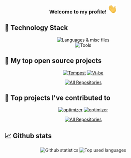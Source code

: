 <h3 align="center">
  Welcome to my profile!
  <img src="https://raw.githubusercontent.com/danielcshn/danielcshn/master/icons/wave.gif" width="30" height="30">
</h3>

## 👾 Technology Stack
<div align="center">
  <img src="https://skillicons.dev/icons?i=html,css,js,ts,go,regex,md" alt="Languages & misc files">
  <br>
  <img src="https://skillicons.dev/icons?i=git,nodejs,deno,github,discord,cloudflare,nginx,mysql,vscode" alt="Tools">
</div>

## 📘 My top open source projects

<!-- Repo info cards - https://github.com/anuraghazra/github-readme-stats -->
<!-- Small repo cards (fork) - https://github.com/DenverCoder1/github-readme-stats -->
<div align="center">
  <a href="https://github.com/Amatsagu/Tempest"><img width="272" height="135" src="https://denvercoder1-github-readme-stats.vercel.app/api/pin/?username=Amatsagu&repo=Tempest&theme=react&bg_color=30363d&title_color=007bff&icon_color=F8D866&hide_border=true&show_icons=false" alt="Tempest"></a>
  <a href="https://github.com/Amatsagu/Vi-be"><img width="272" height="135" src="https://denvercoder1-github-readme-stats.vercel.app/api/pin/?username=Amatsagu&repo=Vi-be&hide_border=true&bg_color=30363d&title_color=007bff&icon_color=F8D866&theme=react&show_icons=false" alt="Vi-be"></a>
  
  <a href="https://github.com/Amatsagu?tab=repositories&sort=stargazers"><img alt="All Repositories" title="All Repositories" src="https://custom-icon-badges.herokuapp.com/badge/-All%20Repos-2962FF?style=for-the-badge&logoColor=white&logo=repo"/></a>
</div>

## 📕 Top projects I've contributed to

<!-- Repo info cards - https://github.com/anuraghazra/github-readme-stats -->
<!-- Small repo cards (fork) - https://github.com/DenverCoder1/github-readme-stats -->
<div align="center">
  <a href="https://github.com/discordeno/discordeno"><img width="272" height="135" src="https://denvercoder1-github-readme-stats.vercel.app/api/pin/?username=discordeno&repo=discordeno&theme=react&bg_color=30363d&title_color=007bff&icon_color=F8D866&hide_border=true&show_icons=false" alt="optimizer"></a>
  <a href="https://github.com/discord/discord-api-docs"><img width="272" height="135" src="https://denvercoder1-github-readme-stats.vercel.app/api/pin/?username=discord&repo=discord-api-docs&theme=react&bg_color=30363d&title_color=007bff&icon_color=F8D866&hide_border=true&show_icons=false" alt="optimizer"></a>
  
  <a href="https://github.com/Amatsagu?tab=repositories&q=&type=fork&language=&sort=stargazers"><img alt="All Repositories" title="All Repositories" src="https://custom-icon-badges.herokuapp.com/badge/-All%20Forks-2962FF?style=for-the-badge&logoColor=white&logo=fork"/></a>
</div>

## 📈 Github stats
<div align="center">
  <img src="https://github-readme-stats.vercel.app/api?username=Amatsagu&theme=blueberry&count_private=true&hide_border=true&line_height=20" alt="Github statistics">
  <img src="https://github-readme-stats.vercel.app/api/top-langs/?username=Amatsagu&layout=compact&theme=blueberry&count_private=true&hide_border=true" alt="Top used languages">
</div>

